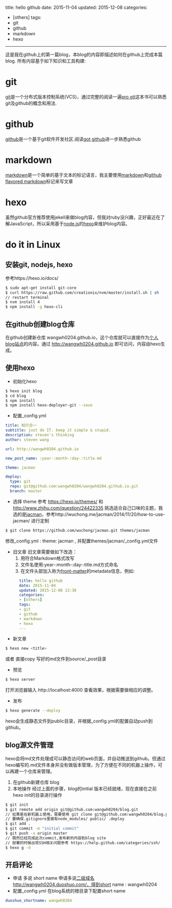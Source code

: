 title: hello github
date: 2015-11-04
updated: 2015-12-08
categories: 
- [others]
tags: 
- git
- github
- markdown
- hexo
---

这是我在github上的第一篇blog，本blog的内容即描述如何在github上完成本篇blog. <!--more-->所有内容基于如下知识和工具构建:
# git
[git](http://git-scm.com/)是一个分布式版本控制系统(VCS)，通过完整的阅读一遍[pro git](http://git-scm.com/book/zh/v2)这本书可以熟悉git及github的概念和用法.

# github
[github](https://github.com/)是一个基于git软件开发社区.阅读[got github](http://www.worldhello.net/gotgithub/index.html)进一步熟悉github

# markdown
[markdown](http://daringfireball.net/projects/markdown/syntax)是一个简单的基于文本的标记语言，我主要使用[markdown](http://wowubuntu.com/markdown/index.html)和[github flavored markdown](https://help.github.com/articles/github-flavored-markdown/)标记来写文章

# hexo
虽然github官方推荐使用jekell来做blog内容，但我对ruby没兴趣，正好最近在了解JavaScript，所以采用基于[node.js](https://nodejs.org/)的[hexo](https://hexo.io/)来维护blog内容。

# do it in Linux
## 安装git, nodejs, hexo
参考https://hexo.io/docs/
``` bash
$ sudo apt-get install git-core
$ curl https://raw.github.com/creationix/nvm/master/install.sh | sh
// restart terminal
$ nvm install 4
$ npm install -g hexo-cli
```
## 在github创建blog仓库
在github创建新仓库 wangwh0204.github.io，这个仓库就可以直接作为[个人blog站点](http://www.worldhello.net/gotgithub/03-project-hosting/050-homepage.html)的内容。通过 http://wangwh0204.github.io 即可访问，内容由hexo生成。

## 使用hexo
- 初始化hexo
``` bash
$ hexo init blog
$ cd blog
$ npm install
$ npm install hexo-deployer-git --save
```
- 配置_config.yml
``` yaml
title: 知行合一
subtitle: just do IT. keep it simple & stupid.
description: steven's thinking
author: steven wang

url: http://wangwh0204.github.io

new_post_name: :year-:month-:day-:title.md

theme: jacman

deploy:
  type: git
  repo: git@github.com:wangwh0204/wangwh0204.github.io.git
  branch: master
```

- 选择 theme
参考 https://hexo.io/themes/ 和 http://www.zhihu.com/question/24422335 挑选适合自己口味的主题，我选的是[jacman](https://github.com/wuchong/jacman)，参考http://wuchong.me/jacman/2014/11/20/how-to-use-jacman/ 进行定制

``` bash
$ git clone https://github.com/wuchong/jacman.git themes/jacman
```
  修改_config.yml : theme: jacman , 并配置themes/jacman/_config.yml文件

- 旧文章
旧文章需要做如下改造：
    1. 用符合Markdown格式改写
    2. 文件名使用:year-:month-:day-:title.md方式命名
    3. 在文件头部加入称为[front-matter](https://hexo.io/docs/front-matter.html)的metadata信息，例如:
``` yaml
      title: hello github
      date: 2015-11-04
      updated: 2015-12-08 13:38
      categories:
      - [others]
      tags: 
      - git
      - github
      - markdown
      - hexo
      ---
```

- 新文章
``` bash
$ hexo new <title>
```
或者 直接copy 写好的md文件到source/_post目录

- 预览
``` bash
$ hexo server
```
打开浏览器输入 http://localhost:4000 查看效果，根据需要做相应的调整。

- 发布
``` bash
$ hexo generate --deploy
```
hexo会生成静态文件到public目录，并根据_config.yml的配置自动push到github。

## blog源文件管理
hexo会将md文件处理成可以静态访问的web页面，并自动推送到github。但通过hexo编写的.md文件本身并没有做版本管理，为了方便在不同的机器上操作，可以再建一个仓库来管理。
1. 在github新建仓库 blog
2. 本地操作
经过上面的步骤，blog的initial 版本已经就绪，现在直接在之前hexo init的目录进行操作
``` bash
$ git init
$ git remote add origin git@github.com:wangwh0204/blog.git
// 如果是在新机器上使用，需要使用 git clone git@github.com:wangwh0204/blog.git，否则每次都要输入密码
// 要确保.gitignore里面有node_modules/ public/ .deploy
$ git add .
$ git commit -m "initial commit"
$ git push -u origin master
// 既然已经完成此次commit,发布新的内容到blog site
// 部署的时候出现SSH相关问题参考 https://help.github.com/categories/ssh/
$ hexo g -d
```
## 开启评论
- 申请 多说 short name
申请多说[二级域名](http://duoshuo.com/create-site/) http://wangwh0204.duoshuo.com/，得到short name : wangwh0204
- 配置_config.yml
在blog系统的根目录下配置short name
``` yaml
duoshuo_shortname: wangwh0204
```
